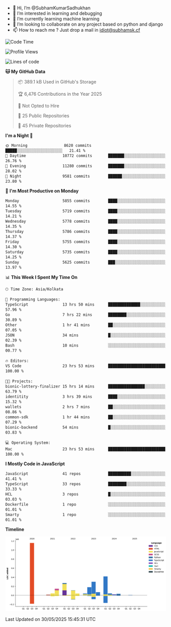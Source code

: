 - 👋 Hi, I’m @SubhamKumarSadhukhan
- 👀 I’m interested in learning and debugging
- 🌱 I’m currently learning machine learning
- 💞️ I’m looking to collaborate on any project based on python and django
- 📫 How to reach me ?
      Just drop a mail in idiot@subhamsk.cf

<!---
SubhamKumarSadhukhan/SubhamKumarSadhukhan is a ✨ special ✨ repository because its `README.md` (this file) appears on your GitHub profile.
You can click the Preview link to take a look at your changes.
--->


<!--START_SECTION:waka-->
![Code Time](http://img.shields.io/badge/Code%20Time-2%2C940%20hrs%208%20mins-blue)

![Profile Views](http://img.shields.io/badge/Profile%20Views-0-blue)

![Lines of code](https://img.shields.io/badge/From%20Hello%20World%20I%27ve%20Written-2.9%20million%20lines%20of%20code-blue)

**🐱 My GitHub Data** 

> 📦 389.1 kB Used in GitHub's Storage 
 > 
> 🏆 6,476 Contributions in the Year 2025
 > 
> 🚫 Not Opted to Hire
 > 
> 📜 25 Public Repositories 
 > 
> 🔑 45 Private Repositories 
 > 
**I'm a Night 🦉** 

```text
🌞 Morning                8620 commits        █████░░░░░░░░░░░░░░░░░░░░   21.41 % 
🌆 Daytime                10772 commits       ███████░░░░░░░░░░░░░░░░░░   26.76 % 
🌃 Evening                11280 commits       ███████░░░░░░░░░░░░░░░░░░   28.02 % 
🌙 Night                  9581 commits        ██████░░░░░░░░░░░░░░░░░░░   23.80 % 
```
📅 **I'm Most Productive on Monday** 

```text
Monday                   5855 commits        ████░░░░░░░░░░░░░░░░░░░░░   14.55 % 
Tuesday                  5719 commits        ████░░░░░░░░░░░░░░░░░░░░░   14.21 % 
Wednesday                5778 commits        ████░░░░░░░░░░░░░░░░░░░░░   14.35 % 
Thursday                 5786 commits        ████░░░░░░░░░░░░░░░░░░░░░   14.37 % 
Friday                   5755 commits        ████░░░░░░░░░░░░░░░░░░░░░   14.30 % 
Saturday                 5735 commits        ████░░░░░░░░░░░░░░░░░░░░░   14.25 % 
Sunday                   5625 commits        ███░░░░░░░░░░░░░░░░░░░░░░   13.97 % 
```


📊 **This Week I Spent My Time On** 

```text
🕑︎ Time Zone: Asia/Kolkata

💬 Programming Languages: 
TypeScript               13 hrs 50 mins      ██████████████░░░░░░░░░░░   57.96 % 
Go                       7 hrs 22 mins       ████████░░░░░░░░░░░░░░░░░   30.89 % 
Other                    1 hr 41 mins        ██░░░░░░░░░░░░░░░░░░░░░░░   07.05 % 
JSON                     34 mins             █░░░░░░░░░░░░░░░░░░░░░░░░   02.39 % 
Bash                     10 mins             ░░░░░░░░░░░░░░░░░░░░░░░░░   00.77 % 

🔥 Editors: 
VS Code                  23 hrs 53 mins      █████████████████████████   100.00 % 

🐱‍💻 Projects: 
bionic-lottery-finalizer 15 hrs 14 mins      ████████████████░░░░░░░░░   63.79 % 
identitity               3 hrs 39 mins       ████░░░░░░░░░░░░░░░░░░░░░   15.32 % 
wallets                  2 hrs 7 mins        ██░░░░░░░░░░░░░░░░░░░░░░░   08.86 % 
common-sdk               1 hr 44 mins        ██░░░░░░░░░░░░░░░░░░░░░░░   07.29 % 
bionic-backend           54 mins             █░░░░░░░░░░░░░░░░░░░░░░░░   03.83 % 

💻 Operating System: 
Mac                      23 hrs 53 mins      █████████████████████████   100.00 % 
```

**I Mostly Code in JavaScript** 

```text
JavaScript               41 repos            ██████████░░░░░░░░░░░░░░░   41.41 % 
TypeScript               33 repos            ████████░░░░░░░░░░░░░░░░░   33.33 % 
HCL                      3 repos             █░░░░░░░░░░░░░░░░░░░░░░░░   03.03 % 
Dockerfile               1 repo              ░░░░░░░░░░░░░░░░░░░░░░░░░   01.01 % 
Smarty                   1 repo              ░░░░░░░░░░░░░░░░░░░░░░░░░   01.01 % 
```



**Timeline**

![Lines of Code chart](https://raw.githubusercontent.com/SubhamKumarSadhukhan/SubhamKumarSadhukhan/main/assets/bar_graph.png)


 Last Updated on 30/05/2025 15:45:31 UTC
<!--END_SECTION:waka-->
